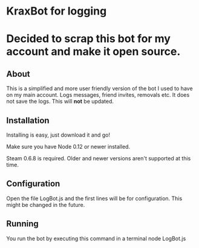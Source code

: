 # KraxBot for logging

Decided to scrap this bot for my account and make it open source.
==============

About
--------------
This is a simplified and more user friendly version of the bot I used to have on my main account. Logs messages, friend invites, removals etc. It does not save the logs.
This will **not** be updated.

Installation
--------------
Installing is easy, just download it and go!

Make sure you have Node 0.12 or newer installed.

Steam 0.6.8 is required.
Older and newer versions aren't supported at this time.

Configuration
--------------
Open the file LogBot.js and the first lines will be for configuration.
This might be changed in the future.

Running
--------------
You run the bot by executing this command in a terminal
    node LogBot.js
